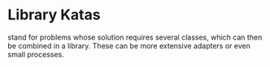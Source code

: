 # Library Katas
stand for problems whose solution requires several classes, which can then be combined in a library.
These can be more extensive adapters or even small processes.
